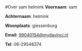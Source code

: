 #Over sam helmink
**Voornaam**: sam

**Achternaam**: helmink

**Woonplaats**: giessenburg

**Email**: [99040154@mydavinci.nl](99040154@mydavinci.nl)

**Tel**: 06-29548374


